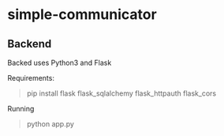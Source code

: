 # simple-communicator

Backend
-------
Backed uses Python3 and Flask

Requirements:
>pip install flask flask_sqlalchemy flask_httpauth flask_cors

Running
>python app.py
